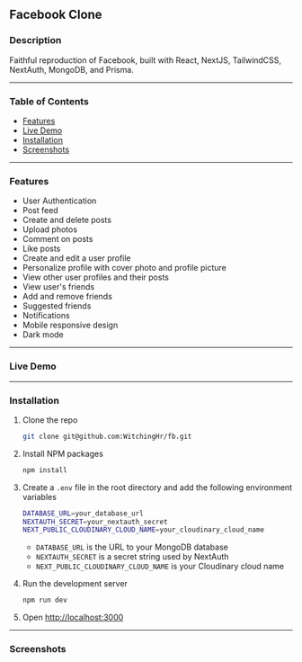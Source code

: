 ## Facebook Clone

### Description

Faithful reproduction of Facebook, built with React, NextJS, TailwindCSS, NextAuth, MongoDB, and Prisma.

---

### Table of Contents

-   [Features](#features)
-   [Live Demo](#live-demo)
-   [Installation](#installation)
-   [Screenshots](#screenshots)

---

### Features

- User Authentication
- Post feed
- Create and delete posts
- Upload photos
- Comment on posts
- Like posts
- Create and edit a user profile
- Personalize profile with cover photo and profile picture
- View other user profiles and their posts
- View user's friends
- Add and remove friends
- Suggested friends
- Notifications
- Mobile responsive design
- Dark mode

---

### Live Demo

---

### Installation

1. Clone the repo
    ```sh
    git clone git@github.com:WitchingHr/fb.git
    ```

2. Install NPM packages
    ```sh
    npm install
    ```

3. Create a `.env` file in the root directory and add the following environment variables
    ```sh
    DATABASE_URL=your_database_url
    NEXTAUTH_SECRET=your_nextauth_secret
    NEXT_PUBLIC_CLOUDINARY_CLOUD_NAME=your_cloudinary_cloud_name
    ```
    -   `DATABASE_URL` is the URL to your MongoDB database
    -   `NEXTAUTH_SECRET` is a secret string used by NextAuth
    -   `NEXT_PUBLIC_CLOUDINARY_CLOUD_NAME` is your Cloudinary cloud name

4. Run the development server
    ```sh
    npm run dev
    ```

5. Open [http://localhost:3000](http://localhost:3000)

---

### Screenshots

